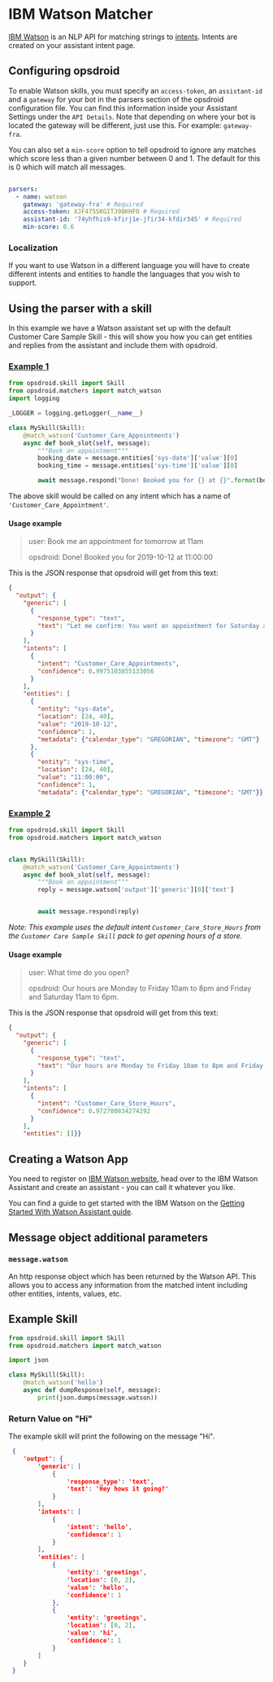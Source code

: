 # IBM Watson Matcher

[IBM Watson](https://www.ibm.com/watson) is an NLP API for matching strings to [intents](https://cloud.ibm.com/docs/services/assistant?topic=assistant-intents). Intents are created on your assistant intent page.

## Configuring opsdroid

To enable Watson skills, you must specify an `access-token`, an `assistant-id` and a `gateway` for your bot in the parsers section of the opsdroid configuration file.
You can find this information inside your Assistant Settings under the `API Details`. Note that depending on where your bot is located the gateway will be different, just use this. For example: `gateway-fra`.

You can also set a `min-score` option to tell opsdroid to ignore any matches which score less than a given number between 0 and 1. The default for this is 0 which will match all messages.

```yaml

parsers:
  - name: watson
    gateway: 'gateway-fra' # Required
    access-token: XJF475SKGITJ98KHFO # Required
    assistant-id: '74yhfhis9-kfirj1e-jfir34-kfdir345' # Required
    min-score: 0.6
```

### Localization

If you want to use Watson in a different language you will have to create different intents and entities to handle the languages that you wish to support.

## Using the parser with a skill

In this example we have a Watson assistant set up with the default Customer Care Sample Skill - this will show you how you can get entities and replies from the assistant and include them with opsdroid.

### [Example 1](#example1)

```python
from opsdroid.skill import Skill
from opsdroid.matchers import match_watson
import logging

_LOGGER = logging.getLogger(__name__)

class MySkill(Skill):
    @match_watson('Customer_Care_Appointments')
    async def book_slot(self, message):
        """Book an appointment"""
        booking_date = message.entities['sys-date']['value'][0]
        booking_time = message.entities['sys-time']['value'][0]

        await message.respond("Done! Booked you for {} at {}".format(booking_date, booking_time))
```

The above skill would be called on any intent which has a name of `'Customer_Care_Appointment'`.

#### Usage example

> user: Book me an appointment for tomorrow at 11am
>
> opsdroid: Done! Booked you for 2019-10-12 at 11:00:00

This is the JSON response that opsdroid will get from this text:

```json
{
  "output": {
    "generic": [
      {
        "response_type": "text", 
        "text": "Let me confirm: You want an appointment for Saturday at 11 AM. Is this correct?"
      }
    ], 
    "intents": [
      {
        "intent": "Customer_Care_Appointments", 
        "confidence": 0.9975103855133056
      }
    ], 
    "entities": [
      {
        "entity": "sys-date", 
        "location": [24, 40], 
        "value": "2019-10-12", 
        "confidence": 1, 
        "metadata": {"calendar_type": "GREGORIAN", "timezone": "GMT"}
      }, 
      {
        "entity": "sys-time", 
        "location": [24, 40], 
        "value": "11:00:00", 
        "confidence": 1, 
        "metadata": {"calendar_type": "GREGORIAN", "timezone": "GMT"}}]}}
```

### [Example 2](#example2)

```python
from opsdroid.skill import Skill
from opsdroid.matchers import match_watson


class MySkill(Skill):
    @match_watson('Customer_Care_Appointments')
    async def book_slot(self, message):
        """Book an appointment"""
        reply = message.watson['output']['generic'][0]['text']


        await message.respond(reply)
```

_Note: This example uses the default intent `Customer_Care_Store_Hours` from the `Customer Care Sample Skill` pack to get opening hours of a store._

#### Usage example

> user: What time do you open?
>
> opsdroid: Our hours are Monday to Friday 10am to 8pm and Friday and Saturday 11am to 6pm.

This is the JSON response that opsdroid will get from this text:

```json
{
  "output": {
    "generic": [
      {
        "response_type": "text", 
        "text": "Our hours are Monday to Friday 10am to 8pm and Friday and Saturday 11am to 6pm."
      }
    ], 
    "intents": [
      {
        "intent": "Customer_Care_Store_Hours", 
        "confidence": 0.972700834274292
      }
    ], 
    "entities": []}}
```

## Creating a Watson App

You need to register on [IBM Watson website](https://www.ibm.com/), head over to the IBM Watson Assistant and create an assistant - you can call it whatever you like.

You can find a guide to get started with the IBM Watson on the [Getting Started With Watson Assistant guide](https://cloud.ibm.com/docs/services/assistant?topic=assistant-getting-started).


## Message object additional parameters

### `message.watson`

An http response object which has been returned by the Watson API. This allows you to access any information from the matched intent including other entities, intents, values, etc.


## Example Skill

```python
from opsdroid.skill import Skill
from opsdroid.matchers import match_watson

import json

class MySkill(Skill):
    @match_watson('hello')
    async def dumpResponse(self, message):
        print(json.dumps(message.watson))
```

### Return Value on "Hi"

The example skill will print the following on the message "Hi".

```json
 {
    'output': {
        'generic': [
            {
                'response_type': 'text', 
                'text': 'Hey hows it going?'
            }
        ], 
        'intents': [
            {
                'intent': 'hello', 
                'confidence': 1
            }
        ], 
        'entities': [
            {
                'entity': 'greetings', 
                'location': [0, 2], 
                'value': 'hello', 
                'confidence': 1
            }, 
            {
                'entity': 'greetings', 
                'location': [0, 2], 
                'value': 'hi', 
                'confidence': 1
            }
        ]
    }
 }
```



